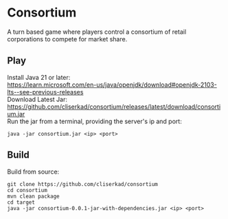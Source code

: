 # Consortium
A turn based game where players control a consortium of retail corporations to compete for market share.

## Play
Install Java 21 or later:  
https://learn.microsoft.com/en-us/java/openjdk/download#openjdk-2103-lts--see-previous-releases  
Download Latest Jar:  
https://github.com/cliserkad/consortium/releases/latest/download/consortium.jar  
Run the jar from a terminal, providing the server's ip and port:  
```
java -jar consortium.jar <ip> <port>
```

## Build
Build from source:
```
git clone https://github.com/cliserkad/consortium
cd consortium
mvn clean package
cd target
java -jar consortium-0.0.1-jar-with-dependencies.jar <ip> <port>
```
